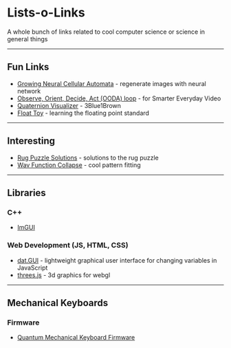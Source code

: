 # Lists-o-Links
A whole bunch of links related to cool computer science or science in general things

---------------------------

## Fun Links
- [Growing Neural Cellular Automata](https://distill.pub/2020/growing-ca/) - regenerate images with neural network
- [Observe, Orient, Decide, Act (OODA) loop](https://eater.net/ooda-loop) - for Smarter Everyday Video
- [Quaternion Visualizer](https://eater.net/quaternions/) - 3Blue1Brown
- [Float Toy](https://evanw.github.io/float-toy/) - learning the floating point standard

---------------------------

## Interesting
- [Rug Puzzle Solutions](https://github.com/beneater/rug-puzzle) - solutions to the rug puzzle
- [Wav Function Collapse](https://github.com/mxgmn/WaveFunctionCollapse) - cool pattern fitting


---------------------------

## Libraries

### C++
- [ImGUI](https://github.com/ocornut/imgui)

### Web Development (JS, HTML, CSS)
- [dat.GUI](https://github.com/dataarts/dat.gui) - lightweight graphical user interface for changing variables in JavaScript
- [threes.js](https://github.com/evanw/three.js) - 3d graphics for webgl

---------------------------

## Mechanical Keyboards

### Firmware
- [Quantum Mechanical Keyboard Firmware](https://docs.qmk.fm/#/)

